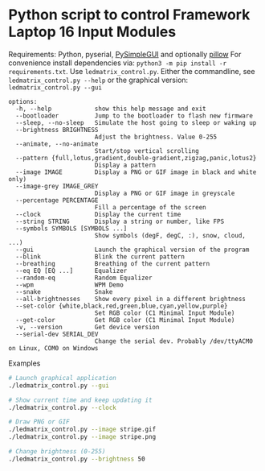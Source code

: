 # Python script to control Framework Laptop 16 Input Modules

Requirements: Python, pyserial, [PySimpleGUI](https://www.pysimplegui.org) and optionally [pillow](https://pillow.readthedocs.io/en/stable/index.html)
For convenience install dependencies via: `python3 -m pip install -r requirements.txt`.
Use `ledmatrix_control.py`. Either the commandline, see `ledmatrix_control.py --help` or the graphical version: `ledmatrix_control.py --gui`

```
options:
  -h, --help            show this help message and exit
  --bootloader          Jump to the bootloader to flash new firmware
  --sleep, --no-sleep   Simulate the host going to sleep or waking up
  --brightness BRIGHTNESS
                        Adjust the brightness. Value 0-255
  --animate, --no-animate
                        Start/stop vertical scrolling
  --pattern {full,lotus,gradient,double-gradient,zigzag,panic,lotus2}
                        Display a pattern
  --image IMAGE         Display a PNG or GIF image in black and white only)
  --image-grey IMAGE_GREY
                        Display a PNG or GIF image in greyscale
  --percentage PERCENTAGE
                        Fill a percentage of the screen
  --clock               Display the current time
  --string STRING       Display a string or number, like FPS
  --symbols SYMBOLS [SYMBOLS ...]
                        Show symbols (degF, degC, :), snow, cloud, ...)
  --gui                 Launch the graphical version of the program
  --blink               Blink the current pattern
  --breathing           Breathing of the current pattern
  --eq EQ [EQ ...]      Equalizer
  --random-eq           Random Equalizer
  --wpm                 WPM Demo
  --snake               Snake
  --all-brightnesses    Show every pixel in a different brightness
  --set-color {white,black,red,green,blue,cyan,yellow,purple}
                        Set RGB color (C1 Minimal Input Module)
  --get-color           Get RGB color (C1 Minimal Input Module)
  -v, --version         Get device version
  --serial-dev SERIAL_DEV
                        Change the serial dev. Probably /dev/ttyACM0 on Linux, COM0 on Windows
```

Examples

```sh
# Launch graphical application
./ledmatrix_control.py --gui

# Show current time and keep updating it
./ledmatrix_control.py --clock

# Draw PNG or GIF
./ledmatrix_control.py --image stripe.gif
./ledmatrix_control.py --image stripe.png

# Change brightness (0-255)
./ledmatrix_control.py --brightness 50
```
